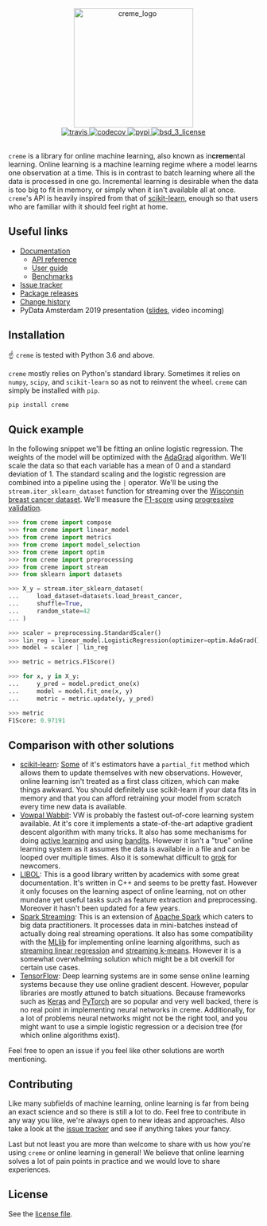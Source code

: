 <div align="center">
  <img height="240px" src="https://docs.google.com/drawings/d/e/2PACX-1vSl80T4MnWRsPX3KvlB2kn6zVdHdUleG_w2zBiLS7RxLGAHxiSYTnw3LZtXh__YMv6KcIOYOvkSt9PB/pub?w=841&h=350" alt="creme_logo"/>
</div>

<div align="center">
  <!-- Travis -->
  <a href="https://travis-ci.org/creme-ml/creme">
    <img src="https://img.shields.io/travis/creme-ml/creme/master.svg?style=for-the-badge" alt="travis" />
  </a>
  <!-- Codecov -->
  <a href="https://codecov.io/gh/creme-ml/creme">
    <img src="https://img.shields.io/codecov/c/gh/creme-ml/creme.svg?style=for-the-badge" alt="codecov" />
  </a>
  <!-- PyPI -->
  <a href="https://pypi.org/project/creme">
    <img src="https://img.shields.io/pypi/v/creme.svg?style=for-the-badge" alt="pypi" />
  </a>
  <!-- License -->
  <a href="https://opensource.org/licenses/BSD-3-Clause">
    <img src="https://img.shields.io/badge/License-BSD%203--Clause-blue.svg?style=for-the-badge" alt="bsd_3_license"/>
  </a>
</div>

<br/>

`creme` is a library for online machine learning, also known as in**creme**ntal learning. Online learning is a machine learning regime where a model learns one observation at a time. This is in contrast to batch learning where all the data is processed in one go. Incremental learning is desirable when the data is too big to fit in memory, or simply when it isn't available all at once. `creme`'s API is heavily inspired from that of [scikit-learn](https://scikit-learn.org/stable/), enough so that users who are familiar with it should feel right at home.

## Useful links

- [Documentation](https://creme-ml.github.io/)
  - [API reference](https://creme-ml.github.io/api.html)
  - [User guide](https://creme-ml.github.io/user-guide.html)
  - [Benchmarks](https://creme-ml.github.io/benchmarks.html)
- [Issue tracker](https://github.com/creme-ml/creme/issues)
- [Package releases](https://pypi.org/project/creme/#history)
- [Change history](CHANGELOG.md)
- PyData Amsterdam 2019 presentation ([slides](https://maxhalford.github.io/slides/creme-pydata/), video incoming)

## Installation

:point_up: `creme` is tested with Python 3.6 and above.

`creme` mostly relies on Python's standard library. Sometimes it relies on `numpy`, `scipy`, and `scikit-learn` so as not to reinvent the wheel. `creme` can simply be installed with `pip`.

```sh
pip install creme
```

## Quick example

In the following snippet we'll be fitting an online logistic regression. The weights of the model will be optimized with the [AdaGrad](http://akyrillidis.github.io/notes/AdaGrad) algorithm. We'll scale the data so that each variable has a mean of 0 and a standard deviation of 1. The standard scaling and the logistic regression are combined into a pipeline using the `|` operator. We'll be using the `stream.iter_sklearn_dataset` function for streaming over the [Wisconsin breast cancer dataset](http://archive.ics.uci.edu/ml/datasets/breast+cancer+wisconsin+%28diagnostic%29). We'll measure the [F1-score](https://www.wikiwand.com/en/F1_score) using [progressive validation](http://citeseerx.ist.psu.edu/viewdoc/download?doi=10.1.1.153.3925&rep=rep1&type=pdf).

```python
>>> from creme import compose
>>> from creme import linear_model
>>> from creme import metrics
>>> from creme import model_selection
>>> from creme import optim
>>> from creme import preprocessing
>>> from creme import stream
>>> from sklearn import datasets

>>> X_y = stream.iter_sklearn_dataset(
...     load_dataset=datasets.load_breast_cancer,
...     shuffle=True,
...     random_state=42
... )

>>> scaler = preprocessing.StandardScaler()
>>> lin_reg = linear_model.LogisticRegression(optimizer=optim.AdaGrad())
>>> model = scaler | lin_reg

>>> metric = metrics.F1Score()

>>> for x, y in X_y:
...     y_pred = model.predict_one(x)
...     model = model.fit_one(x, y)
...     metric = metric.update(y, y_pred)

>>> metric
F1Score: 0.97191

```

## Comparison with other solutions

- [scikit-learn](https://scikit-learn.org/stable/): [Some](https://scikit-learn.org/stable/modules/computing.html#incremental-learning) of it's estimators have a `partial_fit` method which allows them to update themselves with new observations. However, online learning isn't treated as a first class citizen, which can make things awkward. You should definitely use scikit-learn if your data fits in memory and that you can afford retraining your model from scratch every time new data is available.
- [Vowpal Wabbit](https://github.com/VowpalWabbit/vowpal_wabbit/wiki): VW is probably the fastest out-of-core learning system available. At it's core it implements a state-of-the-art adaptive gradient descent algorithm with many tricks. It also has some mechanisms for doing [active learning](https://www.wikiwand.com/en/Active_learning_(machine_learning)) and using [bandits](https://www.wikiwand.com/en/Multi-armed_bandit). However it isn't a "true" online learning system as it assumes the data is available in a file and can be looped over multiple times. Also it is somewhat difficult to [grok](https://www.wikiwand.com/en/Grok) for newcomers.
- [LIBOL](https://github.com/LIBOL/SOL): This is a good library written by academics with some great documentation. It's written in C++ and seems to be pretty fast. However it only focuses on the learning aspect of online learning, not on other mundane yet useful tasks such as feature extraction and preprocessing. Moreover it hasn't been updated for a few years.
- [Spark Streaming](https://spark.apache.org/docs/latest/streaming-programming-guide.html): This is an extension of [Apache Spark](https://www.wikiwand.com/en/Apache_Spark) which caters to big data practitioners. It processes data in mini-batches instead of actually doing real streaming operations. It also has some compatibility with the [MLlib](https://spark.apache.org/docs/latest/ml-guide.html) for implementing online learning algorithms, such as [streaming linear regression](https://spark.apache.org/docs/latest/mllib-linear-methods.html#streaming-linear-regression) and [streaming k-means](https://spark.apache.org/docs/latest/mllib-clustering.html#streaming-k-means). However it is a somewhat overwhelming solution which might be a bit overkill for certain use cases.
- [TensorFlow](https://www.wikiwand.com/en/TensorFlow): Deep learning systems are in some sense online learning systems because they use online gradient descent. However, popular libraries are mostly attuned to batch situations. Because frameworks such as [Keras](https://keras.io/) and [PyTorch](https://pytorch.org/) are so popular and very well backed, there is no real point in implementing neural networks in creme. Additionally, for a lot of problems neural networks might not be the right tool, and you might want to use a simple logistic regression or a decision tree (for which online algorithms exist).

Feel free to open an issue if you feel like other solutions are worth mentioning.

## Contributing

Like many subfields of machine learning, online learning is far from being an exact science and so there is still a lot to do. Feel free to contribute in any way you like, we're always open to new ideas and approaches. Also take a look at the [issue tracker](https://github.com/creme-ml/creme/issues) and see if anything takes your fancy.

Last but not least you are more than welcome to share with us how you're using `creme` or online learning in general! We believe that online learning solves a lot of pain points in practice and we would love to share experiences.

## License

See the [license file](LICENSE).
